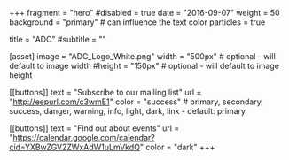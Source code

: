 +++
fragment = "hero"
#disabled = true
date = "2016-09-07"
weight = 50
background = "primary" # can influence the text color
particles = true

title = "ADC"
#subtitle = ""

[asset]
  image = "ADC_Logo_White.png"
  width = "500px" # optional - will default to image width
  #height = "150px" # optional - will default to image height

[[buttons]]
  text = "Subscribe to our mailing list"
  url = "http://eepurl.com/c3wmE1"
  color = "success" # primary, secondary, success, danger, warning, info, light, dark, link - default: primary

[[buttons]]
  text = "Find out about events"
  url = "https://calendar.google.com/calendar?cid=YXBwZGV2ZWxAdW1uLmVkdQ"
  color = "dark"
+++
